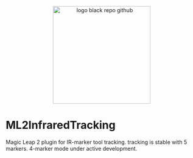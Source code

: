 

<p align="center">
  <img src="https://github.com/user-attachments/assets/57902f5f-a6f7-4091-a4d4-b5da3bcca07d"
       alt="logo black repo github" width="256">
</p>

# ML2InfraredTracking
Magic Leap 2 plugin for IR-marker tool tracking. tracking is stable with 5 markers. 4-marker mode under active development.
